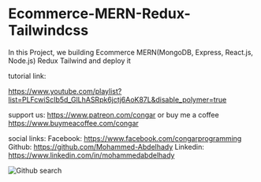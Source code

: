 # Ecommerce-MERN-Redux-Tailwindcss
In this Project, we building  Ecommerce MERN(MongoDB, Express, React.js, Node.js) Redux Tailwind and deploy it

tutorial link:

https://www.youtube.com/playlist?list=PLFcwiScIb5d_GlLhASRpk6jctj6AoK87L&disable_polymer=true

support us:
https://www.patreon.com/congar
or buy me a coffee https://www.buymeacoffee.com/congar

social links:
Facebook: https://www.facebook.com/congarprogramming
Github: https://github.com/Mohammed-Abdelhady
Linkedin: https://www.linkedin.com/in/mohammedabdelhady

![Github search](https://user-images.githubusercontent.com/25937925/89623959-cd0b0680-d895-11ea-82aa-267b1b1b5d9e.png)
